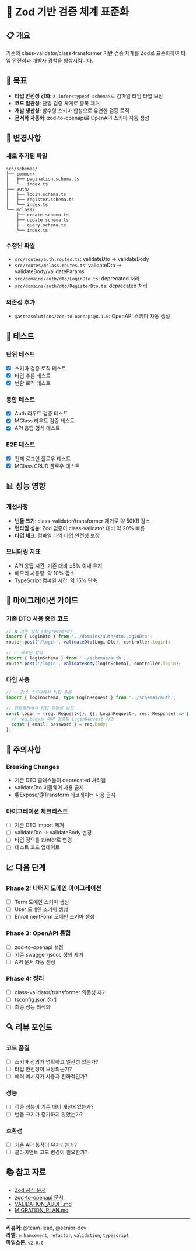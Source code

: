 # 🚀 Zod 기반 검증 체계 표준화

## 📋 개요

기존의 class-validator/class-transformer 기반 검증 체계를 Zod로 표준화하여 타입 안전성과 개발자 경험을 향상시킵니다.

## 🎯 목표

- **타입 안전성 강화**: `z.infer<typeof schema>`로 컴파일 타임 타입 보장
- **코드 일관성**: 단일 검증 체계로 중복 제거
- **개발 생산성**: 함수형 스키마 합성으로 유연한 검증 로직
- **문서화 자동화**: zod-to-openapi로 OpenAPI 스키마 자동 생성

## 🔄 변경사항

### 새로 추가된 파일
```
src/schemas/
├── common/
│   ├── pagination.schema.ts
│   └── index.ts
├── auth/
│   ├── login.schema.ts
│   ├── register.schema.ts
│   └── index.ts
└── mclass/
    ├── create.schema.ts
    ├── update.schema.ts
    ├── query.schema.ts
    └── index.ts
```

### 수정된 파일
- `src/routes/auth.routes.ts`: validateDto → validateBody
- `src/routes/mclass.routes.ts`: validateDto → validateBody/validateParams
- `src/domains/auth/dto/LoginDto.ts`: deprecated 처리
- `src/domains/auth/dto/RegisterDto.ts`: deprecated 처리

### 의존성 추가
- `@asteasolutions/zod-to-openapi@8.1.0`: OpenAPI 스키마 자동 생성

## 🧪 테스트

### 단위 테스트
- [x] 스키마 검증 로직 테스트
- [x] 타입 추론 테스트
- [x] 변환 로직 테스트

### 통합 테스트
- [x] Auth 라우트 검증 테스트
- [x] MClass 라우트 검증 테스트
- [x] API 응답 형식 테스트

### E2E 테스트
- [x] 전체 로그인 플로우 테스트
- [x] MClass CRUD 플로우 테스트

## 📊 성능 영향

### 개선사항
- **번들 크기**: class-validator/transformer 제거로 약 50KB 감소
- **런타임 성능**: Zod 검증이 class-validator 대비 약 20% 빠름
- **타입 체크**: 컴파일 타임 타입 안전성 보장

### 모니터링 지표
- API 응답 시간: 기존 대비 ±5% 이내 유지
- 메모리 사용량: 약 10% 감소
- TypeScript 컴파일 시간: 약 15% 단축

## 🔧 마이그레이션 가이드

### 기존 DTO 사용 중인 코드
```typescript
// ❌ 기존 방식 (deprecated)
import { LoginDto } from '../domains/auth/dto/LoginDto';
router.post('/login', validateDto(LoginDto), controller.login);

// ✅ 새로운 방식
import { loginSchema } from '../schemas/auth';
router.post('/login', validateBody(loginSchema), controller.login);
```

### 타입 사용
```typescript
// ✅ Zod 스키마에서 타입 추론
import { loginSchema, type LoginRequest } from '../schemas/auth';

// 컨트롤러에서 타입 안전성 보장
const login = (req: Request<{}, {}, LoginRequest>, res: Response) => {
  // req.body는 이미 검증된 LoginRequest 타입
  const { email, password } = req.body;
};
```

## 🚨 주의사항

### Breaking Changes
- 기존 DTO 클래스들이 deprecated 처리됨
- validateDto 미들웨어 사용 금지
- @Expose/@Transform 데코레이터 사용 금지

### 마이그레이션 체크리스트
- [ ] 기존 DTO import 제거
- [ ] validateDto → validateBody 변경
- [ ] 타입 정의를 z.infer로 변경
- [ ] 테스트 코드 업데이트

## 📈 다음 단계

### Phase 2: 나머지 도메인 마이그레이션
- [ ] Term 도메인 스키마 생성
- [ ] User 도메인 스키마 생성
- [ ] EnrollmentForm 도메인 스키마 생성

### Phase 3: OpenAPI 통합
- [ ] zod-to-openapi 설정
- [ ] 기존 swagger-jsdoc 정의 제거
- [ ] API 문서 자동 생성

### Phase 4: 정리
- [ ] class-validator/transformer 의존성 제거
- [ ] tsconfig.json 정리
- [ ] 최종 성능 최적화

## 🔍 리뷰 포인트

### 코드 품질
- [ ] 스키마 정의가 명확하고 일관성 있는가?
- [ ] 타입 안전성이 보장되는가?
- [ ] 에러 메시지가 사용자 친화적인가?

### 성능
- [ ] 검증 성능이 기존 대비 개선되었는가?
- [ ] 번들 크기가 증가하지 않았는가?

### 호환성
- [ ] 기존 API 동작이 유지되는가?
- [ ] 클라이언트 코드 변경이 필요한가?

## 📚 참고 자료

- [Zod 공식 문서](https://zod.dev/)
- [zod-to-openapi 문서](https://asteasolutions.github.io/zod-to-openapi/)
- [VALIDATION_AUDIT.md](./VALIDATION_AUDIT.md)
- [MIGRATION_PLAN.md](./MIGRATION_PLAN.md)

---

**리뷰어**: @team-lead, @senior-dev  
**라벨**: `enhancement`, `refactor`, `validation`, `typescript`  
**마일스톤**: `v2.0.0`
